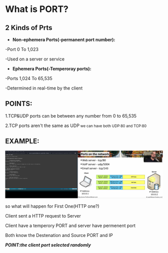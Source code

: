 # What is PORT?


## 2 Kinds of Prts

*	**Non-ephemera Ports(-permanent port number):**

-Port 0 To 1,023

-Used on a server or service

*	**Ephemera Ports(-Temperoray ports):**

-Ports 1,024 To 65,535

-Determined in real-time by the client


## POINTS:

1.TCP&UDP ports can be between any number from 0 to 65,535

2.TCP ports aren't the same as UDP<small> we can have both UDP:80 and TCP:80</small>

## EXAMPLE:

![example img](./IMG/port_eg1.png)

so what will happen for First One(HTTP one?)

Client sent a HTTP request to Server

Client have a temperory PORT and server have permenent port

Both know the Destenation and Source PORT and IP

***POINT:the client port selected randomly***


